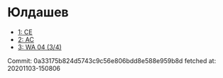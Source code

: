 # Юлдашев
- [1: CE](1.md)
- [2: AC](2.md)
- [3: WA 04 (3/4)](3.md)

Commit: 0a33175b824d5743c9c56e806bdd8e588e959b8d
 fetched at: 20201103-150806
